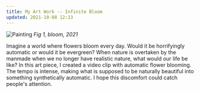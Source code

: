 ```yaml
---
title: My Art Work -- Infinite Bloom
updated: 2021-10-08 12:13
---
```


![Painting](/blog/assets/bloom.gif)
*Fig 1, bloom, 2021*

Imagine a world where flowers bloom every day. Would it be horrifyingly automatic or would it be evergreen? When nature is overtaken by the manmade when we no longer have realistic nature, what would our life be like? In this art piece, I created a video clip with automatic flower blooming. The tempo is intense, making what is supposed to be naturally beautiful into something synthetically automatic. I hope this discomfort could catch people's attention.
